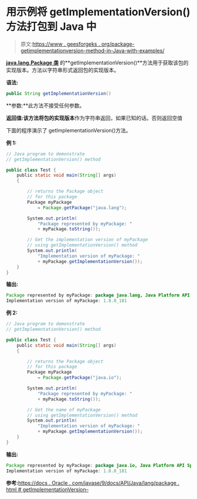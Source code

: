# 用示例将 getImplementationVersion()方法打包到 Java 中

> 原文:[https://www . geesforgeks . org/package-getimplementationversion-method-in-Java-with-examples/](https://www.geeksforgeeks.org/package-getimplementationversion-method-in-java-with-examples/)

**[java.lang.Package 类](https://www.geeksforgeeks.org/java-lang-package-java/)** 的**getImplementationVersion()**方法用于获取该包的实现版本。方法以字符串形式返回包的实现版本。

**语法:**

```java
public String getImplementationVersion()

```

**参数:**此方法不接受任何参数。

**返回值:**该方法将包的**实现版本**作为字符串返回，如果已知的话。否则返回空值

下面的程序演示了 getImplementationVersion()方法。

**例 1:**

```java
// Java program to demonstrate
// getImplementationVersion() method

public class Test {
    public static void main(String[] args)
    {

        // returns the Package object
        // for this package
        Package myPackage
            = Package.getPackage("java.lang");

        System.out.println(
            "Package represented by myPackage: "
            + myPackage.toString());

        // Get the implementation version of myPackage
        // using getImplementationVersion() method
        System.out.println(
            "Implementation version of myPackage: "
            + myPackage.getImplementationVersion());
    }
}
```

**输出:**

```java
Package represented by myPackage: package java.lang, Java Platform API Specification, version 1.8
Implementation version of myPackage: 1.8.0_181

```

**例 2:**

```java
// Java program to demonstrate
// getImplementationVersion() method

public class Test {
    public static void main(String[] args)
    {

        // returns the Package object
        // for this package
        Package myPackage
            = Package.getPackage("java.io");

        System.out.println(
            "Package represented by myPackage: "
            + myPackage.toString());

        // Get the name of myPackage
        // using getImplementationVersion() method
        System.out.println(
            "Implementation version of myPackage: "
            + myPackage.getImplementationVersion());
    }
}
```

**输出:**

```java
Package represented by myPackage: package java.io, Java Platform API Specification, version 1.8
Implementation version of myPackage: 1.8.0_181

```

**参考:**[https://docs . Oracle . com/javase/9/docs/API/Java/lang/package . html # getImplementationVersion–](https://docs.oracle.com/javase/9/docs/api/java/lang/Package.html#getImplementationVersion--)